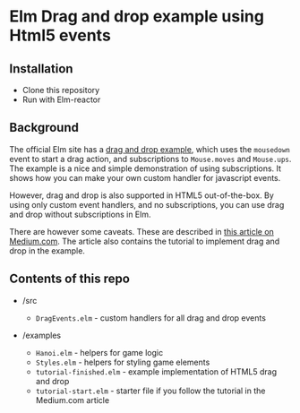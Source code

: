 # Elm Drag and drop example using Html5 events

## Installation

- Clone this repository
- Run with Elm-reactor

## Background

The official Elm site has a [drag and drop example](http://elm-lang.org/examples/drag), which uses the `mousedown` event to start a drag action, and subscriptions to `Mouse.moves` and `Mouse.ups`. The example is a nice and simple demonstration of using subscriptions. It shows how you can make your own custom handler for javascript events.

However, drag and drop is also supported in HTML5 out-of-the-box. By using only custom event handlers, and no subscriptions, you can use drag and drop without subscriptions in Elm.

There are however some caveats. These are described in [this article on Medium.com](https://medium.com/@wintvelt/html5-drag-and-drop-in-elm-88d149d3558f). The article also contains the tutorial to implement drag and drop in the example.

## Contents of this repo

* /src
  * `DragEvents.elm`  - custom handlers for all drag and drop events

* /examples
  * `Hanoi.elm`  - helpers for game logic
  * `Styles.elm` - helpers for styling game elements
  * `tutorial-finished.elm`  - example implementation of HTML5 drag and drop
  * `tutorial-start.elm` - starter file if you follow the tutorial in the Medium.com article
